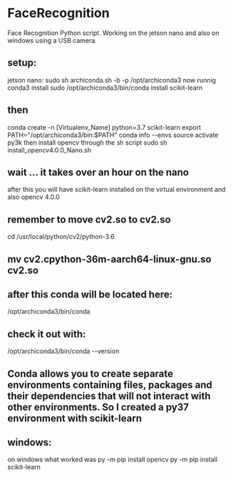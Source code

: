 # FaceRecognition
Face Recognition Python script.
Working on the jetson nano and also on windows using a USB camera.

## setup:
jetson nano:
sudo sh archiconda.sh -b -p /opt/archiconda3
 now runnig conda3 install 
 sudo /opt/archiconda3/bin/conda install scikit-learn

## then 
 conda create -n [Virtualenv_Name] python=3.7 scikit-learn
 export PATH="/opt/archiconda3/bin:$PATH"
 conda info --envs
 source activate py3k
 then install opencv through the sh script
 sudo sh install_opencv4.0.0_Nano.sh

## wait ... it takes over an hour on the nano
 after this you will have scikit-learn installed on the virtual environment
 and also opencv 4.0.0

## remember to move cv2.so to cv2.so
 cd /usr/local/python/cv2/python-3.6

## mv cv2.cpython-36m-aarch64-linux-gnu.so cv2.so

## after this conda will be located here:
/opt/archiconda3/bin/conda

## check it out with:
/opt/archiconda3/bin/conda --version

## Conda allows you to create separate environments containing files, packages and their dependencies that will not interact with other environments. So I created a py37 environment with scikit-learn


## windows:
 on windows what worked was 
py -m pip install opencv
py -m pip install scikit-learn


